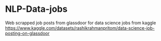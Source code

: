 # NLP-Data-jobs

Web scrapped job posts from glassdoor for data science jobs from kaggle https://www.kaggle.com/datasets/rashikrahmanpritom/data-science-job-posting-on-glassdoor
